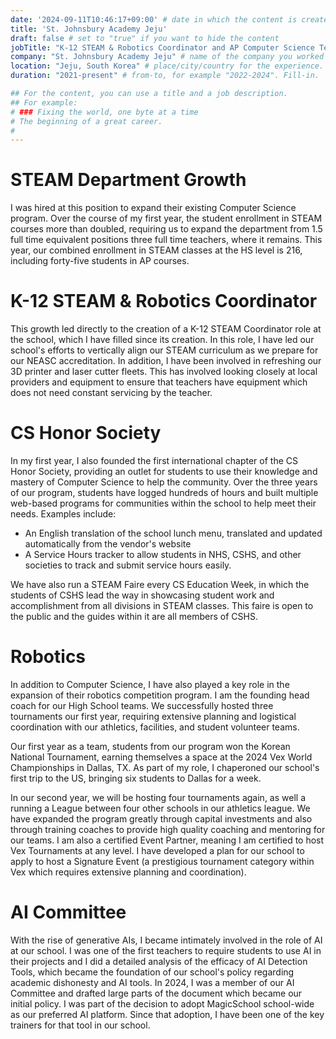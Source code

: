 ```yaml
---
date: '2024-09-11T10:46:17+09:00' # date in which the content is created - defaults to "today"
title: 'St. Johnsbury Academy Jeju'
draft: false # set to "true" if you want to hide the content 
jobTitle: "K-12 STEAM & Robotics Coordinator and AP Computer Science Teacher" # job description/title. Fill-in
company: "St. Johnsbury Academy Jeju" # name of the company you worked for. Fill-in
location: "Jeju, South Korea" # place/city/country for the experience. Fill-in.
duration: "2021-present" # from-to, for example "2022-2024". Fill-in.

## For the content, you can use a title and a job description.
## For example:
# ### Fixing the world, one byte at a time
# The beginning of a great career. 
# 
---
```

# STEAM Department Growth
I was hired at this position to expand their existing Computer Science program. Over the course of my first year, the
student enrollment in STEAM courses more than doubled, requiring us to expand the department from 1.5 full time
equivalent positions three full time teachers, where it remains. This year, our combined enrollment in STEAM classes at 
the HS level is 216, including forty-five students in AP courses.

# K-12 STEAM & Robotics Coordinator
This growth led directly to the creation of a K-12 STEAM Coordinator role at the school, which I have filled since its
creation. In this role, I have led our school's efforts to vertically align our STEAM curriculum as we prepare for our
NEASC accreditation. In addition, I have been involved in refreshing our 3D printer and laser cutter fleets. This has
involved looking closely at local providers and equipment to ensure that teachers have equipment which does not need
constant servicing by the teacher.

# CS Honor Society
In my first year, I also founded the first international chapter of the CS Honor Society, providing an outlet for
students to use their knowledge and mastery of Computer Science to help the community. Over the three years of our 
program, students have logged hundreds of hours and built multiple web-based programs for communities within the school 
to help meet their needs. Examples include:

- An English translation of the school lunch menu, translated and updated automatically from the vendor's website
- A Service Hours tracker to allow students in NHS, CSHS, and other societies to track and submit service hours easily.

We have also run a STEAM Faire every CS Education Week, in which the students of CSHS lead the way in showcasing student
work and accomplishment from all divisions in STEAM classes. This faire is open to the public and the guides within it
are all members of CSHS.

# Robotics
In addition to Computer Science, I have also played a key role in the expansion of their robotics competition program.
I am the founding head coach for our High School teams. We successfully hosted three tournaments our first year,
requiring extensive planning and logistical coordination with our athletics, facilities, and student volunteer teams.

Our first year as a team, students from our program won the Korean National Tournament, earning themselves a space at 
the 2024 Vex World Championships in Dallas, TX. As part of my role, I chaperoned our school's first trip to the US,
bringing six students to Dallas for a week.

In our second year, we will be hosting four tournaments again, as well a running a League between four other schools in 
our athletics league. We have expanded the program greatly through capital investments and also through training 
coaches to provide high quality coaching and mentoring for our teams. I am also a certified Event Partner, meaning I am 
certified to host Vex Tournaments at any level. I have developed a plan for our school to apply to host a Signature 
Event (a prestigious tournament category within Vex which requires extensive planning and coordination).

# AI Committee
With the rise of generative AIs, I became intimately involved in the role of AI at our school. I was one of the first
teachers to require students to use AI in their projects and I did a detailed analysis of the efficacy of AI Detection
Tools, which became the foundation of our school's policy regarding academic dishonesty and AI tools. In 2024, I was a
member of our AI Committee and drafted large parts of the document which became our initial policy. I was part of the
decision to adopt MagicSchool school-wide as our preferred AI platform. Since that adoption, I have been one of the key
trainers for that tool in our school.
